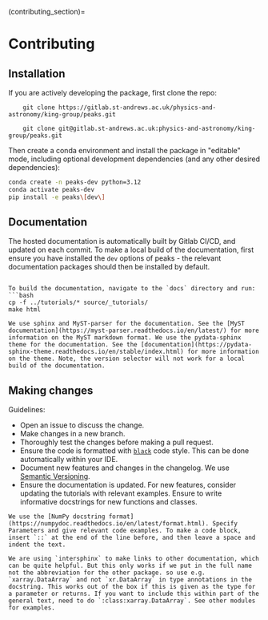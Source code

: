(contributing_section)=
# Contributing

## Installation
If you are actively developing the package, first clone the repo:
```{tab} Using HTTPS
    git clone https://gitlab.st-andrews.ac.uk/physics-and-astronomy/king-group/peaks.git
```
```{tab} Using SSH:
    git clone git@gitlab.st-andrews.ac.uk:physics-and-astronomy/king-group/peaks.git
```

Then create a conda environment and install the package in "editable" mode, including optional development dependencies (and any other desired dependencies):
```bash
conda create -n peaks-dev python=3.12
conda activate peaks-dev
pip install -e peaks\[dev\]
```

## Documentation
The hosted documentation is automatically built by Gitlab CI/CD, and updated on each commit. To make a local build of the documentation, first ensure you have installed the `dev` options of peaks - the relevant documentation packages should then be installed by default. 
```

To build the documentation, navigate to the `docs` directory and run:
```bash
cp -f ../tutorials/* source/_tutorials/
make html
```

```{note}
We use sphinx and MyST-parser for the documentation. See the [MyST documentation](https://myst-parser.readthedocs.io/en/latest/) for more information on the MyST markdown format. We use the pydata-sphinx theme for the documentation. See the [documentation](https://pydata-sphinx-theme.readthedocs.io/en/stable/index.html) for more information on the theme. Note, the version selector will not work for a local build of the documentation.
```

## Making changes
Guidelines:
- Open an issue to discuss the change.
- Make changes in a new branch.
- Thoroughly test the changes before making a pull request. 
- Ensure the code is formatted with [`black`](https://black.readthedocs.io/en/stable/the_black_code_style/current_style.html) code style. This can be done automatically within your IDE. 
- Document new features and changes in the changelog. We use [Semantic Versioning](https://semver.org/spec/v2.0.0.html).
- Ensure the documentation is updated. For new features, consider updating the tutorials with relevant examples. Ensure to write informative docstrings for new functions and classes. 

```{tip}
We use the [NumPy docstring format](https://numpydoc.readthedocs.io/en/latest/format.html). Specify Parameters and give relevant code examples. To make a code block, insert `::` at the end of the line before, and then leave a space and indent the text. 

We are using `intersphinx` to make links to other documentation, which can be quite helpful. But this only works if we put in the full name not the abbreviation for the other package. so use e.g. `xarray.DataArray` and not `xr.DataArray` in type annotations in the docstring. This works out of the box if this is given as the type for a parameter or returns. If you want to include this within part of the general text, need to do `:class:xarray.DataArray`. See other modules for examples.
```